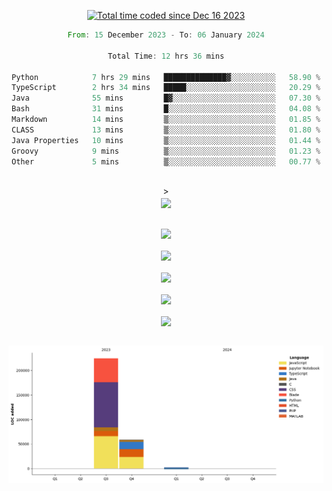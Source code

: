 <div align="center">

<a href="https://wakatime.com/@018c74be-a813-47e1-9abd-30269ed682ed"><img src="https://wakatime.com/badge/user/018c74be-a813-47e1-9abd-30269ed682ed.svg" alt="Total time coded since Dec 16 2023" /></a><br/>
<!--START_SECTION:waka-->

```rust
From: 15 December 2023 - To: 06 January 2024

Total Time: 12 hrs 36 mins

Python            7 hrs 29 mins   ██████████████▓░░░░░░░░░░   58.90 %
TypeScript        2 hrs 34 mins   █████░░░░░░░░░░░░░░░░░░░░   20.29 %
Java              55 mins         █▓░░░░░░░░░░░░░░░░░░░░░░░   07.30 %
Bash              31 mins         █░░░░░░░░░░░░░░░░░░░░░░░░   04.08 %
Markdown          14 mins         ▒░░░░░░░░░░░░░░░░░░░░░░░░   01.85 %
CLASS             13 mins         ▒░░░░░░░░░░░░░░░░░░░░░░░░   01.80 %
Java Properties   10 mins         ▒░░░░░░░░░░░░░░░░░░░░░░░░   01.44 %
Groovy            9 mins          ▒░░░░░░░░░░░░░░░░░░░░░░░░   01.23 %
Other             5 mins          ▒░░░░░░░░░░░░░░░░░░░░░░░░   00.77 %
```

<!--END_SECTION:waka-->
<br/>><br/>
  <img align="center" src="https://wakatime.com/share/@walidbosso/db894e4f-2607-4d1d-985f-a2ae5d7f49b4.svg"  /><br/><br/>
  
  <img align="center" src="https://wakatime.com/share/@walidbosso/afe9ba99-0bda-494f-8dee-e995a3459867.svg"  /><br/><br/>
  <img align="center" src="https://wakatime.com/share/@walidbosso/96efc5cb-6590-4979-a807-eb5cb321c9a0.svg"  />
  <br/><br/>
  <img align="center" src="https://wakatime.com/share/@walidbosso/1f6c837d-82ac-4f3a-a78b-3720e7025471.svg"  />
<br/><br/>
<img align="center" src="https://wakatime.com/share/@walidbosso/a9d64b7f-faf3-423b-8423-9465949f88f2.svg"  />
<br/><br/>
  <img align="center" src="https://wakatime.com/share/@walidbosso/1f6c837d-82ac-4f3a-a78b-3720e7025471.svg"  />
<br/><br/>


  <img align="center" src="./assets/bar_graph.png"  />


